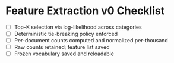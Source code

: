 # Feature Extraction v0 Checklist

- [ ] Top-K selection via log-likelihood across categories
- [ ] Deterministic tie-breaking policy enforced
- [ ] Per-document counts computed and normalized per-thousand
- [ ] Raw counts retained; feature list saved
- [ ] Frozen vocabulary saved and reloadable
